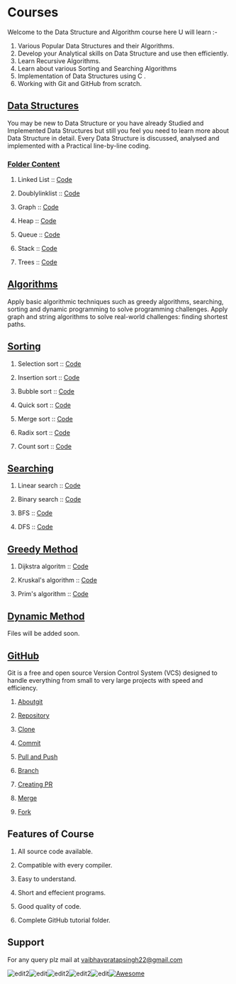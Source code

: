 # Courses

Welcome to the Data Structure and Algorithm course here U will learn :-

1. Various Popular Data Structures and their Algorithms.
1. Develop your Analytical skills on Data Structure and use then efficiently.
1. Learn Recursive Algorithms.
1. Learn about various Sorting and Searching Algorithms
1. Implementation of Data Structures using C .
1. Working with Git and GitHub from scratch.

## [Data Structures](datastructure)

  You may be new to Data Structure or you have already Studied and Implemented Data Structures but still you feel you need to learn more about Data Structure in detail. Every Data Structure is discussed, analysed and implemented with a Practical line-by-line coding.

### [Folder Content](datastructure)

1. Linked List :: [Code](linklist.c)

2. Doublylinklist ::   [Code](doublylinklist.c)

3. Graph :: [Code](graph.c)

4. Heap ::   [Code](heap.c)   

5. Queue ::   [Code](queue.c)

6. Stack ::   [Code](stack.c)

7. Trees ::  [Code](treetraversal.c)

 ## [Algorithms](algorithms)  
 
Apply basic algorithmic techniques such as greedy algorithms, searching, sorting and dynamic programming to solve programming challenges.
Apply graph and string algorithms to solve real-world challenges: finding shortest paths.

## [Sorting](algorithms\sorting)

1. Selection sort :: [Code](selection.c)

2. Insertion sort :: [Code](insertion.c)

3. Bubble sort :: [Code](bubble.c)

4. Quick sort :: [Code](quick.c)   

5. Merge sort :: [Code](merge.c)

6. Radix sort :: [Code](radix.c)

7. Count sort :: [Code](count.c)

## [Searching](algorithms\searching)

1. Linear search :: [Code](linear-search.c)

2. Binary search :: [Code](binary-search.c)

3. BFS :: [Code](breadth-first-search.c)

4. DFS :: [Code](depth-first-search.c)

 ## [Greedy Method](algorithms\greedy-method)

1. Dijkstra algoritm :: [Code](dijkstra.c)

2. Kruskal's algorithm :: [Code](kruskal.c)

3. Prim's algorithm :: [Code](prims.c)

## [Dynamic Method](algorithms\dynamic-method)

Files will be added soon.


 ## [GitHub](github)

Git is a free and open source Version Control System (VCS) designed to handle everything from small to very large projects with speed and efficiency.

1. [Aboutgit](aboutgit.md)


2. [Repository](repository.md)


3. [Clone](clone.md)


4. [Commit](commit.md)
   

5. [Pull and Push](pull-and-push.md)


6. [Branch](branch.md)


7. [Creating PR](creatingPR.md)

8. [Merge](merge.md)

9. [Fork](fork.md)


## Features of Course
1. All source code available.

2. Compatible with every compiler.
3. Easy to understand.
4. Short and effecient programs.
5. Good quality of code.
6. Complete GitHub tutorial folder.

## Support
For any query plz mail at vaibhavpratapsingh22@gmail.com


![edit2](https://img.shields.io/static/v1?label=topic&message=Introduction&color=orange)![edit](https://img.shields.io/github/languages/top/vaibhavpratapsingh22/Courses)![edit2](https://img.shields.io/static/v1?label=madeby&message=Vaibhav&color=<COLOR>)![edit2](https://img.shields.io/static/v1?label=reviewer&message=Udey&color=<COLOR>)![edit](https://img.shields.io/static/v1?label=PRs&message=Welcome&color=<COLOR>)[![Awesome](https://cdn.rawgit.com/sindresorhus/awesome/d7305f38d29fed78fa85652e3a63e154dd8e8829/media/badge.svg)](https://github.com/sindresorhus/awesome#readme)